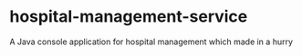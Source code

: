 # hospital-management-service

A Java console application for hospital management which made in a hurry
